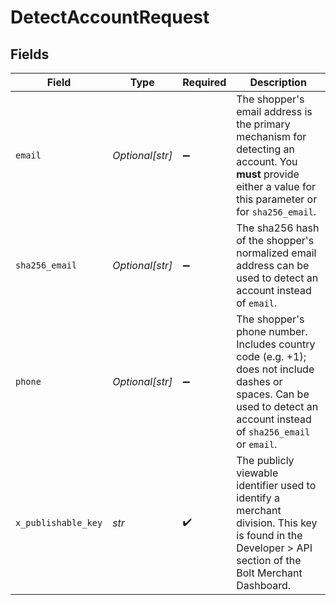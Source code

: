 # DetectAccountRequest


## Fields

| Field                                                                                                                                                                  | Type                                                                                                                                                                   | Required                                                                                                                                                               | Description                                                                                                                                                            |
| ---------------------------------------------------------------------------------------------------------------------------------------------------------------------- | ---------------------------------------------------------------------------------------------------------------------------------------------------------------------- | ---------------------------------------------------------------------------------------------------------------------------------------------------------------------- | ---------------------------------------------------------------------------------------------------------------------------------------------------------------------- |
| `email`                                                                                                                                                                | *Optional[str]*                                                                                                                                                        | :heavy_minus_sign:                                                                                                                                                     | The shopper's email address is the primary mechanism for detecting an account. You **must** provide either a value for this parameter or for `sha256_email`.           |
| `sha256_email`                                                                                                                                                         | *Optional[str]*                                                                                                                                                        | :heavy_minus_sign:                                                                                                                                                     | The sha256 hash of the shopper's normalized email address can be used to detect an account instead of `email`.                                                         |
| `phone`                                                                                                                                                                | *Optional[str]*                                                                                                                                                        | :heavy_minus_sign:                                                                                                                                                     | The shopper's phone number. Includes country code (e.g. +1); does not include dashes or spaces. Can be used to detect an account instead of `sha256_email` or `email`. |
| `x_publishable_key`                                                                                                                                                    | *str*                                                                                                                                                                  | :heavy_check_mark:                                                                                                                                                     | The publicly viewable identifier used to identify a merchant division. This key is found in the Developer > API section of the Bolt Merchant Dashboard.                |